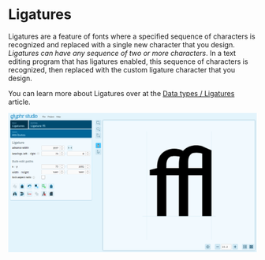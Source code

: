# Ligatures

Ligatures are a feature of fonts where a specified sequence of characters is recognized and replaced with a single new character that you design. _Ligatures can have any sequence of two or more characters_. In a text editing program that has ligatures enabled, this sequence of characters is recognized, then replaced with the custom ligature character that you design.

You can learn more about Ligatures over at the [Data types / Ligatures](../data-types/ligatures) article.

![Ligatures page](../img/page_ligatures.png)
